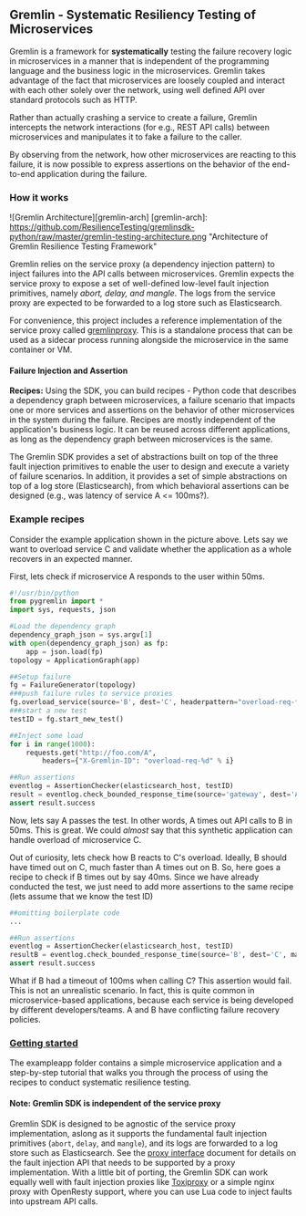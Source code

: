 ## Gremlin - Systematic Resiliency Testing of Microservices

Gremlin is a framework for **systematically** testing the failure recovery
logic in microservices in a manner that is independent of the programming
language and the business logic in the microservices. Gremlin takes
advantage of the fact that microservices are loosely coupled and interact
with each other solely over the network, using well defined API over
standard protocols such as HTTP.  

Rather than actually crashing a service
to create a failure, Gremlin intercepts the network interactions (for e.g.,
REST API calls) between microservices and manipulates it to fake a failure
to the caller. 

By observing from the network, how other microservices are
reacting to this failure, it is now possible to express assertions on the
behavior of the end-to-end application during the failure.


### How it works

![Gremlin Architecture][gremlin-arch]
[gremlin-arch]: https://github.com/ResilienceTesting/gremlinsdk-python/raw/master/gremlin-testing-architecture.png  "Architecture of Gremlin Resilience Testing Framework"

Gremlin relies on the service proxy (a dependency injection pattern) to
inject failures into the API calls between microservices. Gremlin expects
the service proxy to expose a set of well-defined low-level fault injection
primitives, namely _abort, delay, and mangle_. The logs from the service proxy are
expected to be forwarded to a log store such as Elasticsearch.

For convenience, this project includes a reference implementation of the service proxy called [gremlinproxy](https://github.com/ResilienceTesting/gremlinproxy). This is a standalone process that can be used as a sidecar process running alongside the
microservice in the same container or VM.


####  Failure Injection and Assertion

**Recipes:** Using the SDK, you can build recipes - Python code that describes a dependency graph between
microservices, a failure scenario that impacts one or more services and
assertions on the behavior of other microservices in the system during the
failure. Recipes are mostly independent of the application's business
logic. It can be reused across different applications, as long as the
dependency graph between microservices is the same.

The Gremlin SDK provides a set of
abstractions built on top of the three fault injection primitives to enable the
user to design and execute a variety of failure scenarios. In
addition, it provides a set of simple abstractions on top of a log store
(Elasticsearch), from which behavioral assertions can be designed (e.g.,
was latency of service A <= 100ms?). 


### Example recipes

Consider the example application shown in the picture above. Lets say we
want to overload service C and validate whether the application as a whole
recovers in an expected manner.

First, lets check if microservice A responds to the user within 50ms.

```python
#!/usr/bin/python
from pygremlin import *
import sys, requests, json

#Load the dependency graph
dependency_graph_json = sys.argv[1]
with open(dependency_graph_json) as fp:
    app = json.load(fp)
topology = ApplicationGraph(app)

##Setup failure
fg = FailureGenerator(topology)
###push failure rules to service proxies
fg.overload_service(source='B', dest='C', headerpattern="overload-req-*")
###start a new test
testID = fg.start_new_test()

##Inject some load
for i in range(1000):
    requests.get("http://foo.com/A",
        headers={"X-Gremlin-ID": "overload-req-%d" % i}

##Run assertions
eventlog = AssertionChecker(elasticsearch_host, testID)
result = eventlog.check_bounded_response_time(source='gateway', dest='A', max_latency='50ms')
assert result.success
```

Now, lets say A passes the test. In other words, A times out API calls to B
in 50ms. This is great. We could *almost* say that this synthetic
application can handle overload of microservice C.

Out of curiosity, lets check how B reacts to C's overload. Ideally, B
should have timed out on C, much faster than A times out on B. So, here
goes a recipe to check if B times out by say 40ms. Since we have already
conducted the test, we just need to add more assertions to the same recipe
(lets assume that we know the test ID)

```python
##omitting boilerplate code
...

##Run assertions
eventlog = AssertionChecker(elasticsearch_host, testID)
resultB = eventlog.check_bounded_response_time(source='B', dest='C', max_latency='40ms')
assert result.success
```

What if B had a timeout of 100ms when calling C? This assertion would
fail. This is not an unrealistic scenario. In fact, this is quite common in
microservice-based applications, because each service is being developed by
different developers/teams. A and B have conflicting failure recovery policies.

### [Getting started](https://github.com/ResilienceTesting/gremlinsdk-python/blob/master/exampleapp)

The exampleapp folder contains a simple microservice application and a
step-by-step tutorial that walks you through the process of using the
recipes to conduct systematic resilience testing.

#### Note: Gremlin SDK is independent of the service proxy

Gremlin SDK is designed to be agnostic of the service proxy implementation, aslong as it supports the fundamental fault injection primitives (`abort`, `delay`, and `mangle`), and its logs are forwarded to a log store such as Elasticsearch. See the
[proxy interface](https://github.com/ResilienceTesting/gremlinsdk-python/blob/master/ProxyInterface.md)
document for details on the fault injection API that needs to be supported by a proxy implementation. With a little bit of porting, the Gremlin SDK can work equally well with fault injection proxies like
[Toxiproxy](https://github.com/shopify/toxiproxy) or a simple nginx proxy with OpenResty support, where you can use Lua code to inject faults into upstream API calls.
